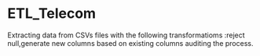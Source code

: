 # ETL_Telecom
Extracting data from CSVs files with the following transformatioms :reject null,generate new columns based on existing columns auditing the process.
